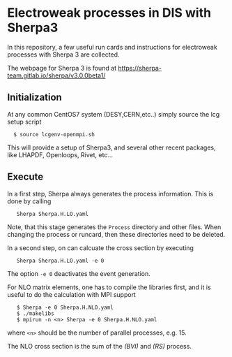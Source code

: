 # Electroweak processes in DIS with Sherpa3

In this repository, a few useful run cards and instructions for electroweak processes with Sherpa 3 are collected.

The webpage for Sherpa 3 is found at https://sherpa-team.gitlab.io/sherpa/v3.0.0beta1/

## Initialization
At any common CentOS7 system (DESY,CERN,etc..) simply source the lcg setup script
```
  $ source lcgenv-openmpi.sh
```
This will provide a setup of Sherpa3, and several other recent packages, like LHAPDF, Openloops, Rivet, etc...


## Execute
In a first step, Sherpa always generates the process information. This is done by calling
```
   Sherpa Sherpa.H.LO.yaml
```
Note, that this stage generates the `Process` directory and other files. When changing the process or runcard, then these directories need to be deleted.

In a second step, on can calcuate the cross section by executing
```
   Sherpa Sherpa.H.LO.yaml -e 0
```
The option `-e 0` deactivates the event generation.


For NLO matrix elements, one has to compile the libraries first, and it is useful to do the calculation with MPI support
```
   $ Sherpa -e 0 Sherpa.H.NLO.yaml
   $ ./makelibs
   $ mpirun -n <n> Sherpa -e 0 Sherpa.H.NLO.yaml
```
where `<n>` should be the number of parallel processes, e.g. 15.

The NLO cross section is the sum of the *(BVI)* and *(RS)* process.

